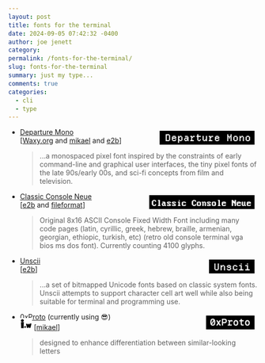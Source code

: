 ```yaml
---
layout: post
title: fonts for the terminal
date: 2024-09-05 07:42:32 -0400
author: joe jenett
category: 
permalink: /fonts-for-the-terminal/
slug: fonts-for-the-terminal
summary: just my type...
comments: true
categories:
  - cli
  - type
---
```

<ul>
<li><a title="Departure Mono" href="https://departuremono.com/"><img title="Departure Mono" alt="Departure Mono" src="/images/departure-mono.png" height="28" style="position:relative;float:right;margin:6px;"></a><a title="Departure Mono" href="https://departuremono.com/">Departure Mono</a><br>[<a href="https://waxy.org/2024/09/departure-mono/">Waxy.org</a> and <a title="source" href="https://pinboard.in/u:mikael">mikael</a> and <a title="source" href="https://pinboard.in/u:e2b">e2b</a>]<blockquote><p>...a monospaced pixel font inspired by the constraints of early command-line and graphical user interfaces, the tiny pixel fonts of the late 90s/early 00s, and sci-fi concepts from film and television.</p></blockquote></li>
<li style="margin-top:12px;"><a title="Classic Console Neue TrueType Font - ASCII 8x16 Reproduction - DeeJayy" href="https://webdraft.hu/fonts/classic-console/"><img title="Classic Console Neue" alt="Classic Console Neue" src="/images/classic-console.png" height="28" style="position:relative;float:right;margin:6px;"></a><a title="Classic Console Neue TrueType Font - ASCII 8x16 Reproduction - DeeJayy" href="https://webdraft.hu/fonts/classic-console/">Classic Console Neue</a><br>[<a title="source" href="https://pinboard.in/u:e2b">e2b</a> and <a title="source" href="https://pinboard.in/u:fileformat">fileformat</a>]<blockquote><p>Original 8x16 ASCII Console Fixed Width Font including many code pages (latin, cyrillic, greek, hebrew, braille, armenian, georgian, ethiopic, turkish, etc) (retro old console terminal vga bios ms dos font). Currently counting 4100 glyphs. </p></blockquote></li>
<li style="margin-top:12px;"><a title="Unscii - a bitmapped Unicode font for blocky graphics" href="http://viznut.fi/unscii/"><img title="Unscii" alt="Unscii" src="/images/unscii.png" height="28" style="position:relative;float:right;margin:6px;"></a><a title="Unscii - a bitmapped Unicode font for blocky graphics" href="http://viznut.fi/unscii/">Unscii</a><br>[<a title="source" href="https://pinboard.in/u:e2b">e2b</a>]<blockquote><p>...a set of bitmapped Unicode fonts based on classic system fonts. Unscii attempts to support character cell art well while also being suitable for terminal and programming use.</p></blockquote></li>
<li style="margin-top:12px;"><a title="GitHub - 0xType/0xProto: A programming font focused on source code legibility" href="https://github.com/0xType/0xProto"><img title="0xProto" alt="0xProto" src="/images/0xproto.png" height="28" style="position:relative;float:right;margin:6px;"></a><a title="GitHub - 0xType/0xProto: A programming font focused on source code legibility" href="https://github.com/0xType/0xProto">0xProto</a> (currently using 😎)<br><a href="/designed-to-enhance-differentiation-between-similar-looking-letters/"><img src="/images/iwti.png" height="24" style="margin-top:-6px;"></a> [<a title="source" href="https://pinboard.in/u:mikael">mikael</a>]<blockquote><p>designed to enhance differentiation between similar-looking letters</p></blockquote></li>
</ul>
<a href="https://brid.gy/publish/mastodon"></a>